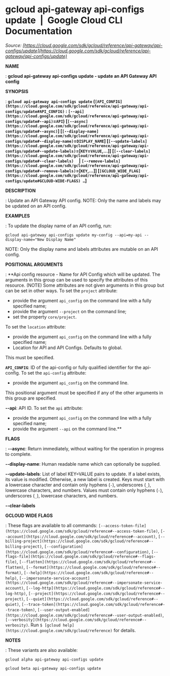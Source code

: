 # gcloud api-gateway api-configs update  |  Google Cloud CLI Documentation

*Source: [https://cloud.google.com/sdk/gcloud/reference/api-gateway/api-configs/update](https://cloud.google.com/sdk/gcloud/reference/api-gateway/api-configs/update)*

**NAME**

: **gcloud api-gateway api-configs update - update an API Gateway API config**

**SYNOPSIS**

: **`gcloud api-gateway api-configs update` (`[API_CONFIG](https://cloud.google.com/sdk/gcloud/reference/api-gateway/api-configs/update#API_CONFIG)` : `[--api](https://cloud.google.com/sdk/gcloud/reference/api-gateway/api-configs/update#--api)`=`API`) [`[--async](https://cloud.google.com/sdk/gcloud/reference/api-gateway/api-configs/update#--async)`] [`[--display-name](https://cloud.google.com/sdk/gcloud/reference/api-gateway/api-configs/update#--display-name)`=`DISPLAY_NAME`] [`[--update-labels](https://cloud.google.com/sdk/gcloud/reference/api-gateway/api-configs/update#--update-labels)`=[`KEY`=`VALUE`,…]] [`[--clear-labels](https://cloud.google.com/sdk/gcloud/reference/api-gateway/api-configs/update#--clear-labels)`     | `[--remove-labels](https://cloud.google.com/sdk/gcloud/reference/api-gateway/api-configs/update#--remove-labels)`=[`KEY`,…]] [`[GCLOUD_WIDE_FLAG](https://cloud.google.com/sdk/gcloud/reference/api-gateway/api-configs/update#GCLOUD-WIDE-FLAGS) …`]**

**DESCRIPTION**

: Update an API Gateway API config.
NOTE: Only the name and labels may be updated on an API config.

**EXAMPLES**

: To update the display name of an API config, run:

```
gcloud api-gateway api-configs update my-config --api=my-api --display-name="New Display Name"
```

NOTE: Only the display name and labels attributes are mutable on an API config.

**POSITIONAL ARGUMENTS**

: **Api config resource - Name for API Config which will be updated. The arguments
in this group can be used to specify the attributes of this resource. (NOTE)
Some attributes are not given arguments in this group but can be set in other
ways.
To set the `project` attribute:

- provide the argument `api_config` on the command line with a fully
specified name;
- provide the argument `--project` on the command line;
- set the property `core/project`.

To set the `location` attribute:

- provide the argument `api_config` on the command line with a fully
specified name;
- Location for API and API Configs. Defaults to global.

This must be specified.

**`API_CONFIG`**:
ID of the api-config or fully qualified identifier for the api-config.
To set the `api-config` attribute:

- provide the argument `api_config` on the command line.

This positional argument must be specified if any of the other arguments in this
group are specified.

**--api**:
API ID.
To set the `api` attribute:

- provide the argument `api_config` on the command line with a fully
specified name;
- provide the argument `--api` on the command line.**

**FLAGS**

: **--async**:
Return immediately, without waiting for the operation in progress to complete.

**--display-name**:
Human readable name which can optionally be supplied.

**--update-labels**:
List of label KEY=VALUE pairs to update. If a label exists, its value is
modified. Otherwise, a new label is created.
Keys must start with a lowercase character and contain only hyphens
(`-`), underscores (`_`), lowercase characters, and
numbers. Values must contain only hyphens (`-`), underscores
(`_`), lowercase characters, and numbers.

**--clear-labels**

**GCLOUD WIDE FLAGS**

: These flags are available to all commands: `[--access-token-file](https://cloud.google.com/sdk/gcloud/reference#--access-token-file)`,
`[--account](https://cloud.google.com/sdk/gcloud/reference#--account)`, `[--billing-project](https://cloud.google.com/sdk/gcloud/reference#--billing-project)`,
`[--configuration](https://cloud.google.com/sdk/gcloud/reference#--configuration)`,
`[--flags-file](https://cloud.google.com/sdk/gcloud/reference#--flags-file)`,
`[--flatten](https://cloud.google.com/sdk/gcloud/reference#--flatten)`, `[--format](https://cloud.google.com/sdk/gcloud/reference#--format)`, `[--help](https://cloud.google.com/sdk/gcloud/reference#--help)`, `[--impersonate-service-account](https://cloud.google.com/sdk/gcloud/reference#--impersonate-service-account)`,
`[--log-http](https://cloud.google.com/sdk/gcloud/reference#--log-http)`,
`[--project](https://cloud.google.com/sdk/gcloud/reference#--project)`, `[--quiet](https://cloud.google.com/sdk/gcloud/reference#--quiet)`, `[--trace-token](https://cloud.google.com/sdk/gcloud/reference#--trace-token)`, `[--user-output-enabled](https://cloud.google.com/sdk/gcloud/reference#--user-output-enabled)`,
`[--verbosity](https://cloud.google.com/sdk/gcloud/reference#--verbosity)`.
Run `$ [gcloud help](https://cloud.google.com/sdk/gcloud/reference)` for details.

**NOTES**

: These variants are also available:

```
gcloud alpha api-gateway api-configs update
```

```
gcloud beta api-gateway api-configs update
```